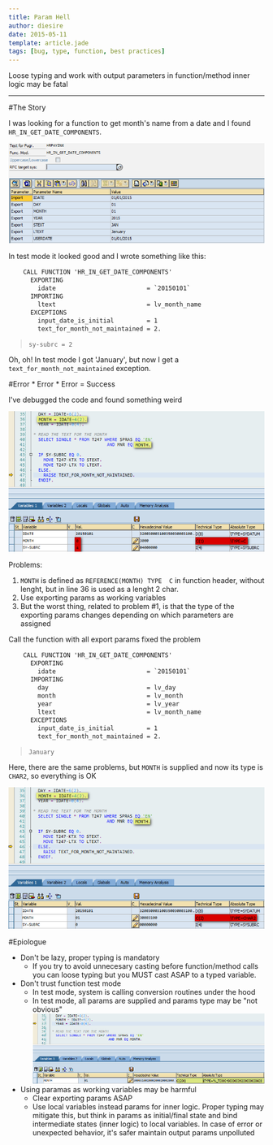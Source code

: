 ```yaml
---
title: Param Hell
author: diesire
date: 2015-05-11
template: article.jade
tags: [bug, type, function, best practices]
---
```


Loose typing and work with output parameters in function/method inner logic may be fatal

---


#The Story

I was looking for a function to get month's name from a date and I found `HR_IN_GET_DATE_COMPONENTS`.

![Playing with `HR_IN_GET_DATE_COMPONENTS` in test mode](./hr_in_get_date_components.png)

In test mode it looked good and I wrote something like this:

```abap
    CALL FUNCTION 'HR_IN_GET_DATE_COMPONENTS'
      EXPORTING
        idate                         = `20150101` 
      IMPORTING
        ltext                         = lv_month_name
      EXCEPTIONS
        input_date_is_initial         = 1
        text_for_month_not_maintained = 2.
```

> `sy-subrc = 2`

Oh, oh! In test mode I got 'January', but now I get a `text_for_month_not_maintained` exception.


#Error \* Error \* Error = Success

I've debugged the code and found something weird

![Calling `HR_IN_GET_DATE_COMPONENTS` without all params](./call_without_param.png)

Problems:

1. `MONTH` is defined as `REFERENCE(MONTH) TYPE  C` in function header, without lenght, but in line 36 is used as a lenght 2 char.
2. Use exporting params as working variables
3. But the worst thing, related to problem #1, is that the type of the exporting params changes depending on which parameters are assigned 

Call the function with all export params fixed the problem

```abap
    CALL FUNCTION 'HR_IN_GET_DATE_COMPONENTS'
      EXPORTING
        idate                         = `20150101` 
      IMPORTING
        day                           = lv_day 
        month                         = lv_month
        year                          = lv_year 
        ltext                         = lv_month_name
      EXCEPTIONS
        input_date_is_initial         = 1
        text_for_month_not_maintained = 2.
```

> `January`

Here, there are the same problems, but `MONTH` is supplied and now its type is `CHAR2`, so everything is OK

![Calling `HR_IN_GET_DATE_COMPONENTS` with all export params](./call_with_param.png)
 

#Epiologue

* Don't be lazy, proper typing is mandatory
  * If you try to avoid unnecesary casting before function/method calls you can loose typing but you MUST cast ASAP to a typed variable.
* Don't trust function test mode
  * In test mode, system is calling conversion routines under the hood
  * In test mode, all params are supplied and params type may be "not obvious" ![Function test mode with stange param type](./function_test_mode_typing.png)
* Using paramas as working variables may be harmful
  * Clear exporting params ASAP
  * Use local variables instead params for inner logic.
  Proper typing may mitigate this, but think in params as initial/final state and bind intermediate states (inner logic) to local variables.
  In case of error or unexpected behavior, it's safer maintain output params unpolluted